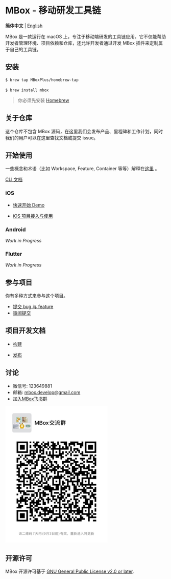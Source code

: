 # MBox - 移动研发工具链

**简体中文** | [English](./README.md)

MBox 是一款运行在 macOS 上，专注于移动端研发的工具链应用。它不仅能帮助开发者管理环境、项目依赖和仓库，还允许开发者通过开发 MBox 插件来定制属于自己的工具链。

## 安装
```
$ brew tap MBoxPlus/homebrew-tap

$ brew install mbox
```
> 你必须先安装 [Homebrew](https://brew.sh/)

## 关于仓库

这个仓库不包含 MBox 源码，在这里我们会发布产品、里程碑和工作计划，同时我们的用户可以在这里查找文档或提交 issue。

## 开始使用

一些概念和术语（比如 Workspace, Feature, Container 等等）解释在[这里](https://github.com/MBoxPlus/mbox/wiki/MBox-terminology-cn) 。

[CLI 文档](https://github.com/MBoxPlus/mbox/wiki/CLI-documentation)

### iOS

- [快速开始 Demo](doc/quick_start_demo_ios.md)

- [iOS 项目接入与使用](./doc/getting_started_ios.md)

### Android
*Work in Progress*

### Flutter
*Work in Progress*

## 参与项目
你有多种方式来参与这个项目。
- [提交 bug 与 feature](https://github.com/MBoxPlus/mbox/issues)
- [审阅提交](https://github.com/MBoxPlus/mbox/pulls)

## 项目开发文档

- [构建](doc/build.md)

- [发布](doc/release.md)

## 讨论
- 微信号: 123649881
- 邮箱: mbox.develop@gmail.com
- [加入MBox飞书群](https://applink.feishu.cn/client/chat/chatter/add_by_link?link_token=fb2k24b7-a10f-40d3-85a4-cd31abc6f3e2)
<p align="left"><img src="doc/wechat.jpeg" alt="Wechat group" width="320px"></p>

## 开源许可
MBox 开源许可基于 [GNU General Public License v2.0 or later](./LICENSE).
